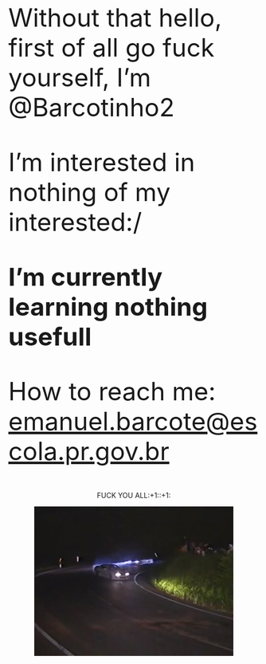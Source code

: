 <div style="font-size: 50px";>
<p> Without that hello, first of all go fuck yourself, I’m @Barcotinho2</p>
 
 <p>I’m interested in nothing of my interested:/</p>
 
 <strong>I’m currently learning nothing usefull</strong>
 
 How to reach me: emanuel.barcote@escola.pr.gov.br</p>
  </div>

 
 <p align=center>FUCK YOU ALL:+1::+1:</p>
 
<p align=center>
<img src="drift.gif" alt="drift">
</p>
  
<!---
Barcotinho2/Barcotinho2 is a ✨ special ✨ repository because its `README.md` (this file) appears on your GitHub profile.
You can click the Preview link to take a look at your changes.
--->
